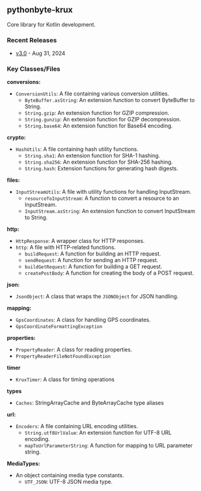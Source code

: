 ## pythonbyte-krux
Core library for Kotlin development.

### Recent Releases ###

* [v3.0](https://github.com/MarkNenadov/pythonbyte-krux/releases/download/v3.0/pythonbyte-krux-jar-with-dependencies.jar) - Aug 31, 2024

### Key Classes/Files

**conversions:**
- `ConversionUtils`: A file containing various conversion utilities.
  - `ByteBuffer.asString`: An extension function to convert ByteBuffer to String.
  - `String.gzip`: An extension function for GZIP compression.
  - `String.gunzip`: An extension function for GZIP decompression.
  - `String.base64`: An extension function for Base64 encoding.

**crypto:**
- `HashUtils`: A file containing hash utility functions.
  - `String.sha1`: An extension function for SHA-1 hashing.
  - `String.sha256`: An extension function for SHA-256 hashing.
  - `String.hash`: Extension functions for generating hash digests.

**files:**
- `InputStreamUtils`: A file with utility functions for handling InputStream.
  - `resourceToInputStream`: A function to convert a resource to an InputStream.
  - `InputStream.asString`: An extension function to convert InputStream to String.

**http:**
- `HttpResponse`: A wrapper class for HTTP responses.
- `http`: A file with HTTP-related functions.
  - `buildRequest`: A function for building an HTTP request.
  - `sendRequest`: A function for sending an HTTP request.
  - `buildGetRequest`: A function for building a GET request.
  - `createPostBody`: A function for creating the body of a POST request.

**json:**
- `JsonObject`: A class that wraps the `JSONObject` for JSON handling.

**mapping:**
- `GpsCoordinates`: A class for handling GPS coordinates.
- `GpsCoordinateFormattingException`

**properties:**
- `PropertyReader`: A class for reading properties.
- `PropertyReaderFileNotFoundException`

**timer**
- `KruxTimer`: A class for timing operations

**types**
- `Caches`: StringArrayCache and ByteArrayCache type aliases

**url:**
- `Encoders`: A file containing URL encoding utilities.
  - `String.utf8UrlValue`: An extension function for UTF-8 URL encoding.
  - `mapToUrlParameterString`: A function for mapping to URL parameter string.

**MediaTypes:**
- An object containing media type constants.
  - `UTF_JSON`: UTF-8 JSON media type.
